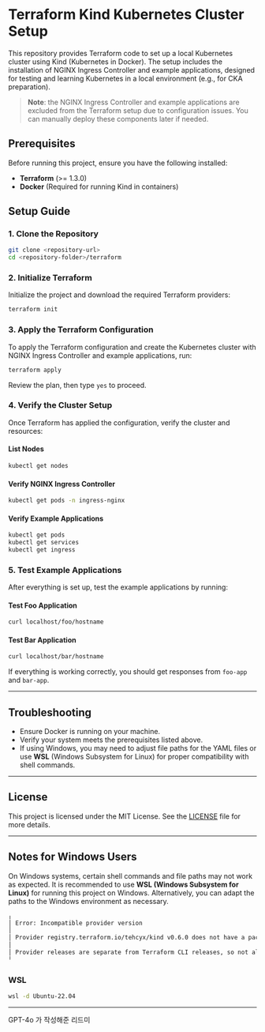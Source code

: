 # Terraform Kind Kubernetes Cluster Setup

This repository provides Terraform code to set up a local Kubernetes cluster using Kind (Kubernetes in Docker). The setup includes the installation of NGINX Ingress Controller and example applications, designed for testing and learning Kubernetes in a local environment (e.g., for CKA preparation).

>**Note**: the NGINX Ingress Controller and example applications are excluded from the Terraform setup due to configuration issues. You can manually deploy these components later if needed.

## Prerequisites

Before running this project, ensure you have the following installed:

- **Terraform** (>= 1.3.0)
- **Docker** (Required for running Kind in containers)

## Setup Guide

### 1. Clone the Repository

```bash
git clone <repository-url>
cd <repository-folder>/terraform
```

### 2. Initialize Terraform

Initialize the project and download the required Terraform providers:

```bash
terraform init
```

### 3. Apply the Terraform Configuration

To apply the Terraform configuration and create the Kubernetes cluster with NGINX Ingress Controller and example applications, run:

```bash
terraform apply
```

Review the plan, then type `yes` to proceed.

### 4. Verify the Cluster Setup

Once Terraform has applied the configuration, verify the cluster and resources:

#### List Nodes

```bash
kubectl get nodes
```

#### Verify NGINX Ingress Controller

```bash
kubectl get pods -n ingress-nginx
```

#### Verify Example Applications

```bash
kubectl get pods
kubectl get services
kubectl get ingress
```

### 5. Test Example Applications

After everything is set up, test the example applications by running:

#### Test Foo Application

```bash
curl localhost/foo/hostname
```

#### Test Bar Application

```bash
curl localhost/bar/hostname
```

If everything is working correctly, you should get responses from `foo-app` and `bar-app`.

---

## Troubleshooting

- Ensure Docker is running on your machine.
- Verify your system meets the prerequisites listed above.
- If using Windows, you may need to adjust file paths for the YAML files or use **WSL** (Windows Subsystem for Linux) for proper compatibility with shell commands.

---

## License

This project is licensed under the MIT License. See the [LICENSE](LICENSE) file for more details.

---

## Notes for Windows Users

On Windows systems, certain shell commands and file paths may not work as expected. It is recommended to use **WSL (Windows Subsystem for Linux)** for running this project on Windows. Alternatively, you can adapt the paths to the Windows environment as necessary.
```bash
╷
│ Error: Incompatible provider version
│ 
│ Provider registry.terraform.io/tehcyx/kind v0.6.0 does not have a package available for your current platform, windows_386.
│
│ Provider releases are separate from Terraform CLI releases, so not all providers are available for all platforms. Other versions of this provider may have different platforms supported.
╵
```
### WSL
```bash
wsl -d Ubuntu-22.04
```

---
GPT-4o 가 작성해준 리드미